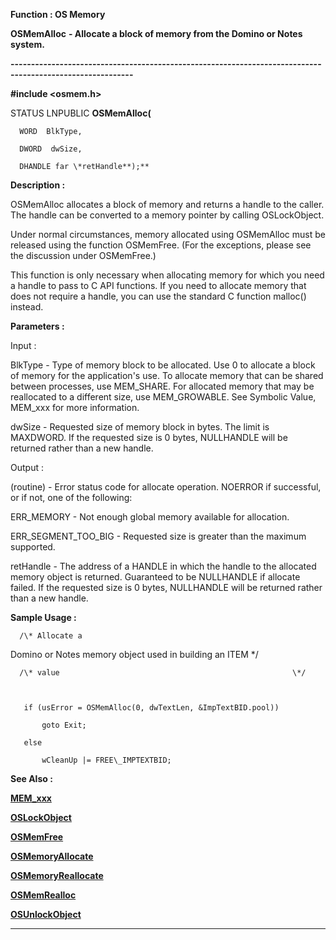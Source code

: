 




<!--
 /\* Font Definitions \*/
 @font-face
 {font-family:Courier;
 panose-1:2 7 4 9 2 2 5 2 4 4;}
@font-face
 {font-family:"Tms Rmn";
 panose-1:2 2 6 3 4 5 5 2 3 4;}
@font-face
 {font-family:Helv;
 panose-1:2 11 6 4 2 2 2 3 2 4;}
@font-face
 {font-family:"Cambria Math";
 panose-1:2 4 5 3 5 4 6 3 2 4;}
 /\* Style Definitions \*/
 p.MsoNormal, li.MsoNormal, div.MsoNormal
 {margin-top:0cm;
 margin-right:0cm;
 margin-bottom:8.0pt;
 margin-left:0cm;
 line-height:107%;
 font-size:11.0pt;
 font-family:"Calibri",sans-serif;}
.MsoChpDefault
 {font-size:11.0pt;}
.MsoPapDefault
 {margin-bottom:8.0pt;
 line-height:107%;}
 /\* Page Definitions \*/
 @page WordSection1
 {size:612.0pt 792.0pt;
 margin:72.0pt 72.0pt 72.0pt 72.0pt;}
div.WordSection1
 {page:WordSection1;}
-->




 


**Function : OS Memory**



**OSMemAlloc** **- Allocate
a block of memory from the Domino or Notes system.**


**----------------------------------------------------------------------------------------------------------**



**#include <osmem.h>**



STATUS
LNPUBLIC **OSMemAlloc(**  

      WORD  BlkType,  

      DWORD  dwSize,  

      DHANDLE far \*retHandle**);**



**Description :**



OSMemAlloc
allocates a block of memory and returns a handle to the caller.  The handle can
be converted to a memory pointer by calling OSLockObject.  

  

Under normal circumstances, memory allocated using OSMemAlloc must be released
using the function OSMemFree.  (For the exceptions, please see the discussion
under OSMemFree.)  

  

This function is only necessary when allocating memory for which you need a
handle to pass to C API functions.  If you need to allocate memory that does
not require a handle, you can use the standard C function malloc() instead.


 


**Parameters :**



Input :  

BlkType  -  Type of memory block to be allocated.  Use 0 to allocate a block of
memory for the application's use.  To allocate memory that can be shared
between processes, use MEM\_SHARE.  For allocated memory that may be reallocated
to a different size, use MEM\_GROWABLE.  See Symbolic Value, MEM\_xxx for more
information.  

  

dwSize  -  Requested size of memory block in bytes.  The limit is MAXDWORD.  If
the requested size is 0 bytes, NULLHANDLE will be returned rather than a new
handle.  

  




Output :  

(routine)  -  Error status code for allocate operation.  NOERROR if successful,
or if not, one of the following:  

  

ERR\_MEMORY - Not enough global memory available for allocation.  

ERR\_SEGMENT\_TOO\_BIG - Requested size is greater than the maximum supported.  

  

  

retHandle  -  The address of a HANDLE in which the handle to the allocated
memory object is returned.  Guaranteed to be NULLHANDLE if allocate failed.  If
the requested size is 0 bytes, NULLHANDLE will be returned rather than a new
handle.  

  




 **Sample Usage :**


      /\* Allocate a
Domino or Notes memory object used in building an ITEM  \*/  

      /\* value                                                    \*/  

  

       if (usError = OSMemAlloc(0, dwTextLen, &ImpTextBID.pool))  

           goto Exit;  

       else  

           wCleanUp |= FREE\_IMPTEXTBID;  

  




 **See Also :**


**[MEM\_xxx](notes:///852584E300582C9D/61FD4E9848264AD28525620B006BA8BD/5B03D1FBAAB6E7A085255F470053A741)**


**[OSLockObject](OSLockObject.md)**


**[OSMemFree](OSMemFree.md)**


**[OSMemoryAllocate](OSMemoryAllocate.md)**


**[OSMemoryReallocate](OSMemoryReallocate.md)**


**[OSMemRealloc](OSMemRealloc.md)**


**[OSUnlockObject](OSUnlockObject.md)**



----------------------------------------------------------------------------------------------------------


 





